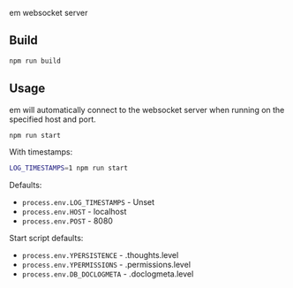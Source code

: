 em websocket server

## Build

```sh
npm run build
```

## Usage

em will automatically connect to the websocket server when running on the specified host and port.

```sh
npm run start
```

With timestamps:

```sh
LOG_TIMESTAMPS=1 npm run start
```

Defaults:

- `process.env.LOG_TIMESTAMPS` - Unset
- `process.env.HOST` - localhost
- `process.env.POST` - 8080

Start script defaults:

- `process.env.YPERSISTENCE` - .thoughts.level
- `process.env.YPERMISSIONS` - .permissions.level
- `process.env.DB_DOCLOGMETA` - .doclogmeta.level
